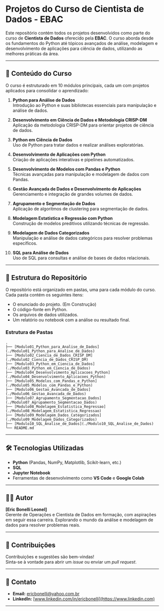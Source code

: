 # Projetos do Curso de Cientista de Dados - EBAC

Este repositório contém todos os projetos desenvolvidos como parte do curso de **Cientista de Dados** oferecido pela **EBAC**. O curso aborda desde os fundamentos do Python até tópicos avançados de análise, modelagem e desenvolvimento de aplicações para ciência de dados, utilizando as melhores práticas da área.

---

## 🎯 **Conteúdo do Curso**

O curso é estruturado em 10 módulos principais, cada um com projetos aplicados para consolidar o aprendizado:

1. **Python para Análise de Dados**  
   Introdução ao Python e suas bibliotecas essenciais para manipulação e análise de dados.

2. **Desenvolvimento em Ciência de Dados e Metodologia CRISP-DM**  
   Aplicação da metodologia CRISP-DM para orientar projetos de ciência de dados.

3. **Python em Ciência de Dados**  
   Uso de Python para tratar dados e realizar análises exploratórias.

4. **Desenvolvimento de Aplicações com Python**  
   Criação de aplicações interativas e pipelines automatizados.

5. **Desenvolvimento de Modelos com Pandas e Python**  
   Técnicas avançadas para manipulação e modelagem de dados com Pandas.

6. **Gestão Avançada de Dados e Desenvolvimento de Aplicações**  
   Gerenciamento e integração de grandes volumes de dados.

7. **Agrupamento e Segmentação de Dados**  
   Aplicação de algoritmos de clustering para segmentação de dados.

8. **Modelagem Estatística e Regressão com Python**  
   Construção de modelos preditivos utilizando técnicas de regressão.

9. **Modelagem de Dados Categorizados**  
   Manipulação e análise de dados categóricos para resolver problemas específicos.

10. **SQL para Análise de Dados**  
    Uso de SQL para consultas e análise de bases de dados relacionais.

---

## 📂 **Estrutura do Repositório**

O repositório está organizado em pastas, uma para cada módulo do curso. Cada pasta contém os seguintes itens:
- O enunciado do projeto. (Em Construção)
- O código-fonte em Python.
- Os arquivos de dados utilizados.
- Um relatório ou notebook com a análise ou resultado final.

### Estrutura de Pastas

```plaintext
.
├── [Modulo01_Python_para_Analise_de_Dados](./Modulo01_Python_para_Analise_de_Dados)
├── [Modulo02_Ciencia_de_Dados_CRISP_DM](./Modulo02_Ciencia_de_Dados_CRISP_DM)
├── [Modulo03_Python_em_Ciencia_de_Dados](./Modulo03_Python_em_Ciencia_de_Dados)
├── [Modulo04_Desenvolvimento_Aplicacoes_Python](./Modulo04_Desenvolvimento_Aplicacoes_Python)
├── [Modulo05_Modelos_com_Pandas_e_Python](./Modulo05_Modelos_com_Pandas_e_Python)
├── [Modulo06_Gestao_Avancada_de_Dados](./Modulo06_Gestao_Avancada_de_Dados)
├── [Modulo07_Agrupamento_Segmentacao_Dados](./Modulo07_Agrupamento_Segmentacao_Dados)
├── [Modulo08_Modelagem_Estatistica_Regressao](./Modulo08_Modelagem_Estatistica_Regressao)
├── [Modulo09_Modelagem_Dados_Categorizados](./Modulo09_Modelagem_Dados_Categorizados)
├── [Modulo10_SQL_Analise_de_Dados](./Modulo10_SQL_Analise_de_Dados)
└── README.md
```

---

## 🛠️ **Tecnologias Utilizadas**

- **Python** (Pandas, NumPy, Matplotlib, Scikit-learn, etc.)
- **SQL**
- **Jupyter Notebook**
- Ferramentas de desenvolvimento como **VS Code** e **Google Colab**

---

## 🧑‍💻 **Autor**

**[Eric Bonelli Leonel]**  
Gerente de Operações e Cientista de Dados em formação, com aspirações em seguir essa carreira. Explorando o mundo da análise e modelagem de dados para resolver problemas reais.

---

## 🌟 **Contribuições**

Contribuições e sugestões são bem-vindas!  
Sinta-se à vontade para abrir um _issue_ ou enviar um _pull request_.

---

## 📧 **Contato**

- **Email:** [ericbonelli@yahoo.com.br](mailto:ericbonelli@yahoo.com.br) 
- **LinkedIn:** [www.linkedin.com/in/ericbonelli](https://www.linkedin.com)

---
